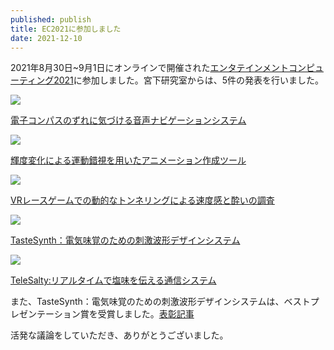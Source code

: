 ```yaml
---
published: publish
title: EC2021に参加しました
date: 2021-12-10
---
```

<!--StartFragment-->

2021年8月30日~9月1日にオンラインで開催された[エンタテインメントコンピューティング2021](https://ec2021.entcomp.org/)に参加しました。宮下研究室からは、5件の発表を行いました。

![](/files/ec2021-1-.png)

[電子コンパスのずれに気づける音声ナビゲーションシステム](https://research.miyashita.com/papers/D243)

![](/files/ec2021-2-.png)

[輝度変化による運動錯視を用いたアニメーション作成ツール](https://research.miyashita.com/papers/D241)

![](/files/ec2021-3-.png)

[VRレースゲームでの動的なトンネリングによる速度感と酔いの調査](https://research.miyashita.com/papers/D242)

![](/files/ec2021-4-.png)

[TasteSynth：電気味覚のための刺激波形デザインシステム](https://research.miyashita.com/papers/D239)

![](/files/ec2021-5-.png)

[TeleSalty:リアルタイムで塩味を伝える通信システム](https://research.miyashita.com/papers/D240)

また、TasteSynth：電気味覚のための刺激波形デザインシステムは、ベストプレゼンテーション賞を受賞しました。[表彰記事](https://www.meiji.ac.jp/ams/info/2021/6t5h7p00003cplv6.html)

活発な議論をしていただき、ありがとうございました。

<!--EndFragment-->